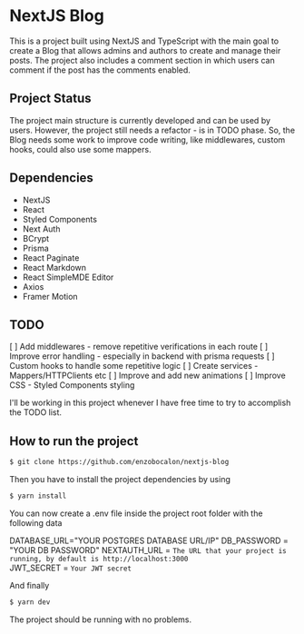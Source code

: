 # NextJS Blog
This is a project built using NextJS and TypeScript with the main goal to create a Blog that allows admins and authors to create and manage their posts.
The project also includes a comment section in which users can comment if the post has the comments enabled.

## Project Status
The project main structure is currently developed and can be used by users. However, the project still needs a refactor - is in TODO phase.
So, the Blog needs some work to improve code writing, like middlewares, custom hooks, could also use some mappers.

## Dependencies
- NextJS
- React
- Styled Components
- Next Auth
- BCrypt
- Prisma
- React Paginate
- React Markdown
- React SimpleMDE Editor
- Axios
- Framer Motion

## TODO
[ ] Add middlewares - remove repetitive verifications in each route
[ ] Improve error handling - especially in backend with prisma requests
[ ] Custom hooks to handle some repetitive logic
[ ] Create services - Mappers/HTTPClients etc
[ ] Improve and add new animations
[ ] Improve CSS - Styled Components styling

I'll be working in this project whenever I have free time to try to accomplish the TODO list.
## How to run the project
```bash
$ git clone https://github.com/enzobocalon/nextjs-blog
```

Then you have to install the project dependencies by using

```bash
$ yarn install
```
You can now create a .env file inside the project root folder with the following data

DATABASE_URL="YOUR POSTGRES DATABASE URL/IP"
DB_PASSWORD = "YOUR DB PASSWORD"
NEXTAUTH_URL = `The URL that your project is running, by default is http://localhost:3000` <br/>
JWT_SECRET = `Your JWT secret` <br/>

And finally

```bash
$ yarn dev
```
The project should be running with no problems.
